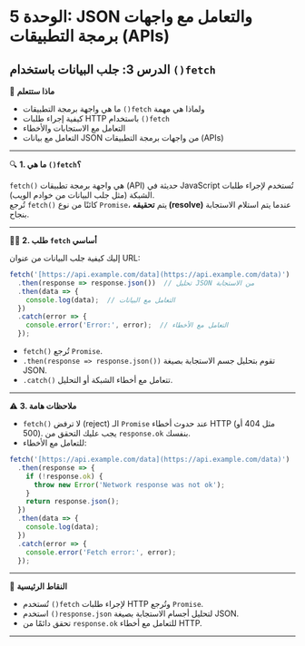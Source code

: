  # الوحدة 5: JSON والتعامل مع واجهات برمجة التطبيقات (APIs)

## الدرس 3: جلب البيانات باستخدام `()fetch`


🧠 **ماذا ستتعلم**
*	ما هي واجهة برمجة التطبيقات `()fetch` ولماذا هي مهمة
*	كيفية إجراء طلبات HTTP باستخدام `()fetch`
*	التعامل مع الاستجابات والأخطاء
*	التعامل مع بيانات JSON من واجهات برمجة التطبيقات (APIs)

---

🔍 **1. ما هي `()fetch`؟**

`fetch()` هي واجهة برمجة تطبيقات (API) حديثة في JavaScript تُستخدم لإجراء طلبات الشبكة (مثل جلب البيانات من خوادم الويب).  
تُرجع `fetch()` كائنًا من نوع `Promise`، يتم **تحقيقه (resolve)** عندما يتم استلام الاستجابة بنجاح.


---

👨‍💻 **2. طلب `fetch` أساسي**

إليك كيفية جلب البيانات من عنوان URL:
```javascript
fetch('[https://api.example.com/data](https://api.example.com/data)')
  .then(response => response.json())  // تحليل JSON من الاستجابة
  .then(data => {
    console.log(data);  // التعامل مع البيانات
  })
  .catch(error => {
    console.error('Error:', error);  // التعامل مع الأخطاء
  });
```
*	`fetch()` تُرجع `Promise`.
*	`.then(response => response.json())` تقوم بتحليل جسم الاستجابة بصيغة JSON.
*	`.catch()` تتعامل مع أخطاء الشبكة أو التحليل.

---

⚠️ **3. ملاحظات هامة**
*	`fetch()` لا ترفض (reject) الـ `Promise` عند حدوث أخطاء HTTP (مثل 404 أو 500). يجب عليك التحقق من `response.ok` بنفسك.
*	للتعامل مع الأخطاء:
```javascript
fetch('[https://api.example.com/data](https://api.example.com/data)')
  .then(response => {
    if (!response.ok) {
      throw new Error('Network response was not ok');
    }
    return response.json();
  })
  .then(data => {
    console.log(data);
  })
  .catch(error => {
    console.error('Fetch error:', error);
  });
```


---

🧠 **النقاط الرئيسية**
*	تُستخدم `()fetch` لإجراء طلبات HTTP وتُرجع `Promise`.
*	استخدم `()response.json` لتحليل أجسام الاستجابة بصيغة JSON.
*	تحقق دائمًا من `response.ok` للتعامل مع أخطاء HTTP.

---